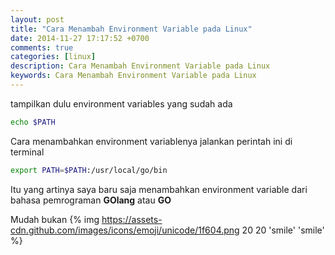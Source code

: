 ```yaml
---
layout: post
title: "Cara Menambah Environment Variable pada Linux"
date: 2014-11-27 17:17:52 +0700
comments: true
categories: [linux]
description: Cara Menambah Environment Variable pada Linux
keywords: Cara Menambah Environment Variable pada Linux
---
```

tampilkan dulu environment variables yang sudah ada
```sh
echo $PATH
```
<!--more-->
Cara menambahkan environment variablenya jalankan perintah ini di terminal
```sh
export PATH=$PATH:/usr/local/go/bin
```
Itu yang artinya saya baru saja menambahkan environment variable dari bahasa pemrograman __GOlang__ atau __GO__

Mudah bukan {% img https://assets-cdn.github.com/images/icons/emoji/unicode/1f604.png 20 20 'smile' 'smile' %}